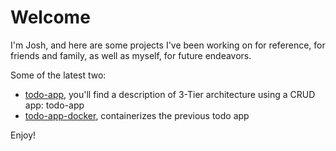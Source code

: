 # Welcome

I'm Josh, and here are some projects I've been working on for reference, for friends and family, as well as myself, for future endeavors. 

Some of the latest two: 
 * [todo-app](https://github.com/mooreolith/todo-app), you'll find a description of 3-Tier architecture using a CRUD app: todo-app
 * [todo-app-docker](https://github.com/mooreolith/todo-app-docker), containerizes the previous todo app

Enjoy!
